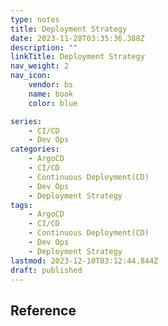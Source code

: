 ```yaml
---
type: notes
title: Deployment Strategy
date: 2023-11-28T03:35:36.388Z
description: ""
linkTitle: Deployment Strategy
nav_weight: 2
nav_icon:
    vendor: bs
    name: book
    color: blue

series:
    - CI/CD
    - Dev Ops
categories:
    - ArgoCD
    - CI/CD
    - Continuous Deployment(CD)
    - Dev Ops
    - Deployment Strategy
tags:
    - ArgoCD
    - CI/CD
    - Continuous Deployment(CD)
    - Dev Ops
    - Deployment Strategy
lastmod: 2023-12-10T03:12:44.844Z
draft: published
---
```


## Reference
